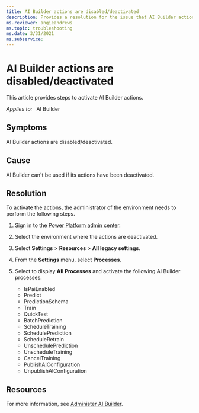 ```yaml
---
title: AI Builder actions are disabled/deactivated
description: Provides a resolution for the issue that AI Builder actions are disabled or deactivated.
ms.reviewer: angieandrews
ms.topic: troubleshooting
ms.date: 3/31/2021
ms.subservice: 
---
```


# AI Builder actions are disabled/deactivated

This article provides steps to activate AI Builder actions.

_Applies to:_ &nbsp; AI Builder

## Symptoms

AI Builder actions are disabled/deactivated.

## Cause

AI Builder can't be used if its actions have been deactivated.

## Resolution

To activate the actions, the administrator of the environment needs to perform the following steps.

1. Sign in to the [Power Platform admin center](https://admin.powerplatform.microsoft.com/environments).
1. Select the environment where the actions are deactivated.
1. Select **Settings** > **Resources** > **All legacy settings**.
1. From the **Settings** menu, select **Processes**.
1. Select to display **All Processes** and activate the following AI Builder processes.

    - IsPaiEnabled
    - Predict
    - PredictionSchema
    - Train
    - QuickTest
    - BatchPrediction
    - ScheduleTraining
    - SchedulePrediction
    - ScheduleRetrain
    - UnschedulePrediction
    - UnscheduleTraining
    - CancelTraining
    - PublishAIConfiguration
    - UnpublishAIConfiguration

## Resources

For more information, see [Administer AI Builder](/ai-builder/administer).
